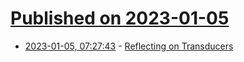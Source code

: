 # [Published on 2023-01-05](index.md)

* [2023-01-05, 07:27:43](https://lobste.rs/s/ynbcmn/reflecting_on_transducers) - [Reflecting on Transducers](https://www.thatgeoguy.ca/blog/2023/01/04/reflections-on-transducers/)
